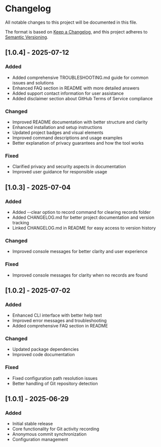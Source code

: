 # Changelog

All notable changes to this project will be documented in this file.

The format is based on [Keep a Changelog](https://keepachangelog.com/en/1.0.0/),
and this project adheres to [Semantic Versioning](https://semver.org/spec/v2.0.0.html).

## [1.0.4] - 2025-07-12

### Added
- Added comprehensive TROUBLESHOOTING.md guide for common issues and solutions
- Enhanced FAQ section in README with more detailed answers
- Added support contact information for user assistance
- Added disclaimer section about GitHub Terms of Service compliance

### Changed
- Improved README documentation with better structure and clarity
- Enhanced installation and setup instructions
- Updated project badges and visual elements
- Improved command descriptions and usage examples
- Better explanation of privacy guarantees and how the tool works

### Fixed
- Clarified privacy and security aspects in documentation
- Improved user guidance for responsible usage

## [1.0.3] - 2025-07-04

### Added
- Added --clear option to record command for clearing records folder
- Added CHANGELOG.md for better project documentation and version tracking
- Linked CHANGELOG.md in README for easy access to version history

### Changed
- Improved console messages for better clarity and user experience

### Fixed
- Improved console messages for clarity when no records are found

## [1.0.2] - 2025-07-02

### Added
- Enhanced CLI interface with better help text
- Improved error messages and troubleshooting
- Added comprehensive FAQ section in README

### Changed
- Updated package dependencies
- Improved code documentation

### Fixed
- Fixed configuration path resolution issues
- Better handling of Git repository detection

## [1.0.1] - 2025-06-29

### Added
- Initial stable release
- Core functionality for Git activity recording
- Anonymous commit synchronization
- Configuration management
